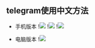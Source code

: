 ## telegram使用中文方法

- 手机版本
!<img src="https://github.com/danshui-git/shuoming/blob/master/doc/tete1.png" />
!<img src="https://github.com/danshui-git/shuoming/blob/master/doc/tete2.png" />
!<img src="https://github.com/danshui-git/shuoming/blob/master/doc/tete3.png" />

- 电脑版本
!<img src="https://github.com/danshui-git/shuoming/blob/master/doc/tete4.png" />
